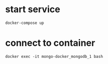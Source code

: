 # start service
```
docker-compose up
```

# connect to container
```
docker exec -it mongo-docker_mongodb_1 bash
```
